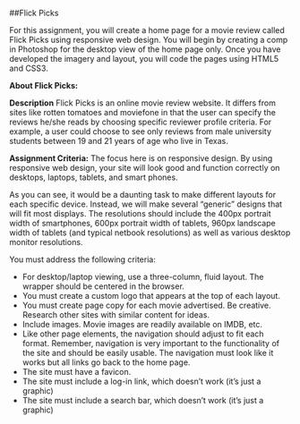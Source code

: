 ##Flick Picks

For this assignment, you will create a home page for a movie review called Flick Picks using responsive web design. You will begin by creating a comp in Photoshop for the desktop view of the home page only. Once you have developed the imagery and layout, you will code the pages using HTML5 and CSS3.


**About Flick Picks:**

**Description**
Flick Picks is an online movie review website. It differs from sites like rotten tomatoes and moviefone in that the user can specify the reviews he/she reads by choosing specific reviewer profile criteria. For example, a user could choose to see only reviews from male university students between 19 and 21 years of age who live in Texas.

**Assignment Criteria:**
The focus here is on responsive design. By using responsive web design, your site will look good and function correctly on desktops, laptops, tablets, and smart phones.

As you can see, it would be a daunting task to make different layouts for each specific device. Instead, we will make several “generic” designs that will fit most displays. The resolutions should include the 400px portrait width of smartphones, 600px portrait width of tablets, 960px landscape width of tablets (and typical netbook resolutions) as well as various desktop monitor resolutions.

You must address the following criteria:

- For desktop/laptop viewing, use a three-column, fluid layout. The wrapper should be centered in the browser.
- You must create a custom logo that appears at the top of each layout.
- You must create page copy for each movie advertised. Be creative. Research other sites with similar content for ideas.
- Include images. Movie images are readily available on IMDB, etc.
- Like other page elements, the navigation should adjust to fit each format. Remember, navigation is very important to the functionality of the site and should be easily usable. The navigation must look like it works but all links go back to the home page.
- The site must have a favicon.
- The site must include a log-in link, which doesn’t work (it’s just a graphic)
- The site must include a search bar, which doesn’t work (it’s just a graphic)
